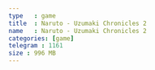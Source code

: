 ```yaml
---
type   : game
title  : Naruto - Uzumaki Chronicles 2
name   : Naruto - Uzumaki Chronicles 2
categories: [game]
telegram : 1161
size : 996 MB
---
```


